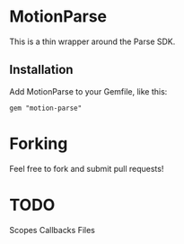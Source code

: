# MotionParse

This is a thin wrapper around the Parse SDK.

## Installation

Add MotionParse to your Gemfile, like this:

    gem "motion-parse"

# Forking

Feel free to fork and submit pull requests!

# TODO

Scopes
Callbacks
Files
